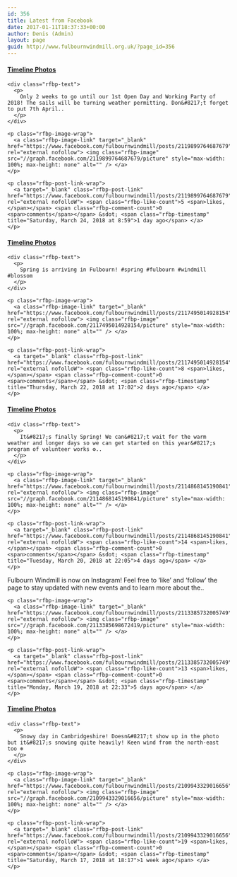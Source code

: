 ```yaml
---
id: 356
title: Latest from Facebook
date: 2017-01-11T18:37:33+00:00
author: Denis (Admin)
layout: page
guid: http://www.fulbournwindmill.org.uk/?page_id=356
---
```

<!-- Recent Facebook Posts v2.0.12 - https://wordpress.org/plugins/recent-facebook-posts/ -->

<div class="recent-facebook-posts rfbp rfbp-container rfbp-shortcode">
  <div class="rfbp-post rfbp-post-with-media">
    <h4 class="rfbp-heading">
      <a class="rfbp-link" href="https://www.facebook.com/fulbournwindmill/photos/a.888563267821341.1073741830.649222055088798/2119899764687679/?type=3" rel="external nofollow" target="_blank"> Timeline Photos </a>
    </h4>
    
    <div class="rfbp-text">
      <p>
        Only 2 weeks to go until our 1st Open Day and Working Party of 2018! The sails will be turning weather permitting. Don&#8217;t forget to put 7th April..
      </p>
    </div>
    
    <p class="rfbp-image-wrap">
      <a class="rfbp-image-link" target="_blank" href="https://www.facebook.com/fulbournwindmill/posts/2119899764687679" rel="external nofollow"> <img class="rfbp-image" src="//graph.facebook.com/2119899764687679/picture" style="max-width: 100%; max-height: none" alt="" /> </a>
    </p>
    
    <p class="rfbp-post-link-wrap">
      <a target="_blank" class="rfbp-post-link" href="https://www.facebook.com/fulbournwindmill/posts/2119899764687679" rel="external nofolloW"> <span class="rfbp-like-count">5 <span>likes, </span></span> <span class="rfbp-comment-count">0 <span>comments</span></span> &sdot; <span class="rfbp-timestamp" title="Saturday, March 24, 2018 at 8:59">1 day ago</span> </a>
    </p>
  </div>
  
  <div class="rfbp-post rfbp-post-with-media">
    <h4 class="rfbp-heading">
      <a class="rfbp-link" href="https://www.facebook.com/fulbournwindmill/photos/a.888563267821341.1073741830.649222055088798/2117495014928154/?type=3" rel="external nofollow" target="_blank"> Timeline Photos </a>
    </h4>
    
    <div class="rfbp-text">
      <p>
        Spring is arriving in Fulbourn! #spring #fulbourn #windmill #blossom
      </p>
    </div>
    
    <p class="rfbp-image-wrap">
      <a class="rfbp-image-link" target="_blank" href="https://www.facebook.com/fulbournwindmill/posts/2117495014928154" rel="external nofollow"> <img class="rfbp-image" src="//graph.facebook.com/2117495014928154/picture" style="max-width: 100%; max-height: none" alt="" /> </a>
    </p>
    
    <p class="rfbp-post-link-wrap">
      <a target="_blank" class="rfbp-post-link" href="https://www.facebook.com/fulbournwindmill/posts/2117495014928154" rel="external nofolloW"> <span class="rfbp-like-count">8 <span>likes, </span></span> <span class="rfbp-comment-count">0 <span>comments</span></span> &sdot; <span class="rfbp-timestamp" title="Thursday, March 22, 2018 at 17:02">2 days ago</span> </a>
    </p>
  </div>
  
  <div class="rfbp-post rfbp-post-with-media">
    <h4 class="rfbp-heading">
      <a class="rfbp-link" href="https://www.facebook.com/fulbournwindmill/photos/a.888563267821341.1073741830.649222055088798/2114868145190841/?type=3" rel="external nofollow" target="_blank"> Timeline Photos </a>
    </h4>
    
    <div class="rfbp-text">
      <p>
        It&#8217;s finally Spring! We can&#8217;t wait for the warm weather and longer days so we can get started on this year&#8217;s program of volunteer works ⚙️..
      </p>
    </div>
    
    <p class="rfbp-image-wrap">
      <a class="rfbp-image-link" target="_blank" href="https://www.facebook.com/fulbournwindmill/posts/2114868145190841" rel="external nofollow"> <img class="rfbp-image" src="//graph.facebook.com/2114868145190841/picture" style="max-width: 100%; max-height: none" alt="" /> </a>
    </p>
    
    <p class="rfbp-post-link-wrap">
      <a target="_blank" class="rfbp-post-link" href="https://www.facebook.com/fulbournwindmill/posts/2114868145190841" rel="external nofolloW"> <span class="rfbp-like-count">14 <span>likes, </span></span> <span class="rfbp-comment-count">0 <span>comments</span></span> &sdot; <span class="rfbp-timestamp" title="Tuesday, March 20, 2018 at 22:05">4 days ago</span> </a>
    </p>
  </div>
  
  <div class="rfbp-post rfbp-post-with-media">
    <div class="rfbp-text">
      <p>
        Fulbourn Windmill is now on Instagram! Feel free to &#8216;like&#8217; and &#8216;follow&#8217; the page to stay updated with new events and to learn more about the..
      </p>
    </div>
    
    <p class="rfbp-image-wrap">
      <a class="rfbp-image-link" target="_blank" href="https://www.facebook.com/fulbournwindmill/posts/2113385732005749" rel="external nofollow"> <img class="rfbp-image" src="//graph.facebook.com/2113385698672419/picture" style="max-width: 100%; max-height: none" alt="" /> </a>
    </p>
    
    <p class="rfbp-post-link-wrap">
      <a target="_blank" class="rfbp-post-link" href="https://www.facebook.com/fulbournwindmill/posts/2113385732005749" rel="external nofolloW"> <span class="rfbp-like-count">13 <span>likes, </span></span> <span class="rfbp-comment-count">0 <span>comments</span></span> &sdot; <span class="rfbp-timestamp" title="Monday, March 19, 2018 at 22:33">5 days ago</span> </a>
    </p>
  </div>
  
  <div class="rfbp-post rfbp-post-with-media">
    <h4 class="rfbp-heading">
      <a class="rfbp-link" href="https://www.facebook.com/fulbournwindmill/photos/a.888563267821341.1073741830.649222055088798/2109943329016656/?type=3" rel="external nofollow" target="_blank"> Timeline Photos </a>
    </h4>
    
    <div class="rfbp-text">
      <p>
        Snowy day in Cambridgeshire! Doesn&#8217;t show up in the photo but it&#8217;s snowing quite heavily! Keen wind from the north-east too ❄️️
      </p>
    </div>
    
    <p class="rfbp-image-wrap">
      <a class="rfbp-image-link" target="_blank" href="https://www.facebook.com/fulbournwindmill/posts/2109943329016656" rel="external nofollow"> <img class="rfbp-image" src="//graph.facebook.com/2109943329016656/picture" style="max-width: 100%; max-height: none" alt="" /> </a>
    </p>
    
    <p class="rfbp-post-link-wrap">
      <a target="_blank" class="rfbp-post-link" href="https://www.facebook.com/fulbournwindmill/posts/2109943329016656" rel="external nofolloW"> <span class="rfbp-like-count">19 <span>likes, </span></span> <span class="rfbp-comment-count">0 <span>comments</span></span> &sdot; <span class="rfbp-timestamp" title="Saturday, March 17, 2018 at 18:17">1 week ago</span> </a>
    </p>
  </div>
</div>

<!-- / Recent Facebook Posts -->